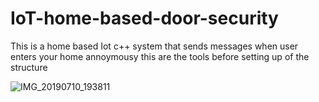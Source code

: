 # IoT-home-based-door-security
This is a home based Iot c++ system that sends messages when user enters your home annoymousy
this are the tools before setting up of the structure

![IMG_20190710_193811](https://user-images.githubusercontent.com/34624703/61243560-17569e00-a6fd-11e9-9132-a1345248eaf4.jpg)

